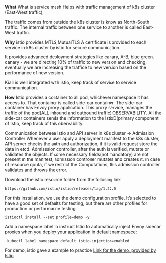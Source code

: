 **What** 
What is service mesh
Helps with traffic management of k8s cluster (East-West traffic), 

The traffic comes from outside the k8s cluster is know as North-South traffic.
The internal traffic between one service to another is called East-West traffic.

**Why**
istio provides MTLS,MutualTLS
A certificate is provided to each service in k8s cluster by istio for secure communication.

It provides advanced deployment strategies like canary, A-B, blue green.
canary - we are directing 10% of traffic to new version and checking, eventually we are increasing the traffice to new version based on the performance of new version.

Kiali is well integrated with istio, keep track of service to service communication.

**How**
Istio provides a container to all pod, whichever namespace it has access to. That container is called side-car container. The side-car container has Envoy proxy application.
This proxy service, manages the traffic of the pod(ALL inbound and outbound traffic) OBSERVABILITY.
All the side-car containers sends the information to the IstioD(primary component of Istio, keep track of this obervability.

Communication between Istio and API server in k8s cluster -> Admission Controller 
Whenever a user apply a deployment manifest to the k8s cluster, API server checks the auth and authorization, if it is valid request store the data in etcd.
Admisssion controller, after the auth is verified,  mutate or validates the objects.
If some necessary fields(not mandatory) are not present in the manifest, admission controller mutates  and creates it.
In case of resource qouta, if we restrict the Computations, this admission controller validates and throws the error.

Download the istio resource folder from the follosing link
```
https://github.com/istio/istio/releases/tag/1.22.0
```
For this installation, we use the demo configuration profile. It’s selected to have a good set of defaults for testing, but there are other profiles for production or performance testing.
```
istioctl install --set profile=demo -y
```

Add a namespace label to instruct Istio to automatically inject Envoy sidecar proxies when you deploy your application in default namespace:
```
 kubectl label namespace default istio-injection=enabled
```

For demo, istio gave a example to practice
[Link for the demo, provided by Istio](https://istio.io/latest/docs/examples/bookinfo/)

